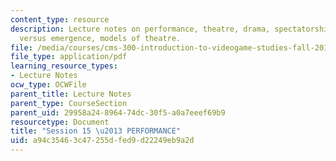 ```yaml
---
content_type: resource
description: Lecture notes on performance, theatre, drama, spectatorship, progression
  versus emergence, models of theatre.
file: /media/courses/cms-300-introduction-to-videogame-studies-fall-2011/a94c35463c47255dfed9d22249eb9a2d_MITCMS_300F11_session_15_b.pdf
file_type: application/pdf
learning_resource_types:
- Lecture Notes
ocw_type: OCWFile
parent_title: Lecture Notes
parent_type: CourseSection
parent_uid: 29958a24-8964-74dc-30f5-a0a7eeef69b9
resourcetype: Document
title: "Session 15 \u2013 PERFORMANCE"
uid: a94c3546-3c47-255d-fed9-d22249eb9a2d
---
```

